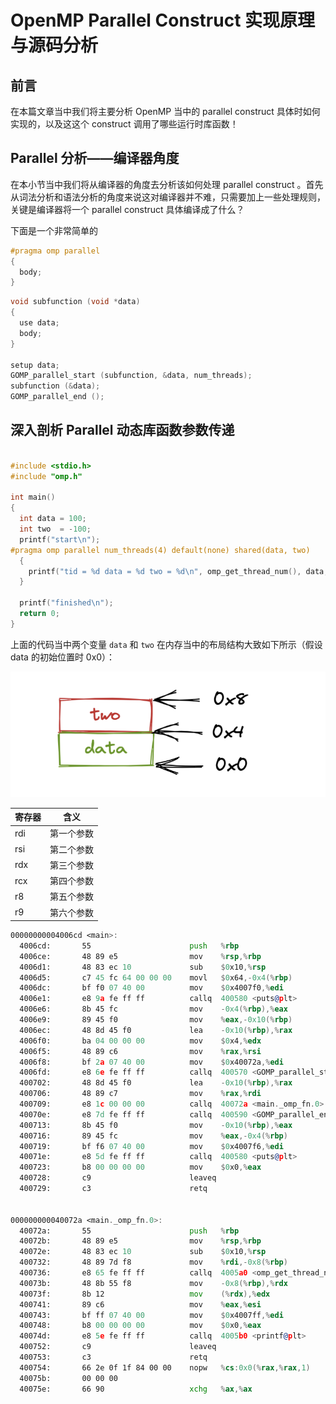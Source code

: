 # OpenMP Parallel Construct 实现原理与源码分析

## 前言

在本篇文章当中我们将主要分析 OpenMP 当中的 parallel construct 具体时如何实现的，以及这这个 construct 调用了哪些运行时库函数！

## Parallel 分析——编译器角度

在本小节当中我们将从编译器的角度去分析该如何处理 parallel construct 。首先从词法分析和语法分析的角度来说这对编译器并不难，只需要加上一些处理规则，关键是编译器将一个 parallel construct 具体编译成了什么？

下面是一个非常简单的

```c
#pragma omp parallel
{
  body;
}
```

```c
void subfunction (void *data)
{
  use data;
  body;
}

setup data;
GOMP_parallel_start (subfunction, &data, num_threads);
subfunction (&data);
GOMP_parallel_end ();
```

## 深入剖析 Parallel 动态库函数参数传递

```c

#include <stdio.h>
#include "omp.h"

int main()
{
  int data = 100;
  int two  = -100;
  printf("start\n");
#pragma omp parallel num_threads(4) default(none) shared(data, two)
  {
    printf("tid = %d data = %d two = %d\n", omp_get_thread_num(), data, two);
  }

  printf("finished\n");
  return 0;
}
```



上面的代码当中两个变量 `data` 和 `two` 在内存当中的布局结构大致如下所示（假设 data 的初始位置时 0x0）：

![](../images/12.png)

| 寄存器 | 含义       |
| ------ | ---------- |
| rdi    | 第一个参数 |
| rsi    | 第二个参数 |
| rdx    | 第三个参数 |
| rcx    | 第四个参数 |
| r8     | 第五个参数 |
| r9     | 第六个参数 |



```asm
00000000004006cd <main>:
  4006cd:       55                      push   %rbp
  4006ce:       48 89 e5                mov    %rsp,%rbp
  4006d1:       48 83 ec 10             sub    $0x10,%rsp
  4006d5:       c7 45 fc 64 00 00 00    movl   $0x64,-0x4(%rbp)
  4006dc:       bf f0 07 40 00          mov    $0x4007f0,%edi
  4006e1:       e8 9a fe ff ff          callq  400580 <puts@plt>
  4006e6:       8b 45 fc                mov    -0x4(%rbp),%eax
  4006e9:       89 45 f0                mov    %eax,-0x10(%rbp)
  4006ec:       48 8d 45 f0             lea    -0x10(%rbp),%rax
  4006f0:       ba 04 00 00 00          mov    $0x4,%edx
  4006f5:       48 89 c6                mov    %rax,%rsi
  4006f8:       bf 2a 07 40 00          mov    $0x40072a,%edi
  4006fd:       e8 6e fe ff ff          callq  400570 <GOMP_parallel_start@plt>
  400702:       48 8d 45 f0             lea    -0x10(%rbp),%rax
  400706:       48 89 c7                mov    %rax,%rdi
  400709:       e8 1c 00 00 00          callq  40072a <main._omp_fn.0>
  40070e:       e8 7d fe ff ff          callq  400590 <GOMP_parallel_end@plt>
  400713:       8b 45 f0                mov    -0x10(%rbp),%eax
  400716:       89 45 fc                mov    %eax,-0x4(%rbp)
  400719:       bf f6 07 40 00          mov    $0x4007f6,%edi
  40071e:       e8 5d fe ff ff          callq  400580 <puts@plt>
  400723:       b8 00 00 00 00          mov    $0x0,%eax
  400728:       c9                      leaveq 
  400729:       c3                      retq 
  
  
000000000040072a <main._omp_fn.0>:
  40072a:       55                      push   %rbp
  40072b:       48 89 e5                mov    %rsp,%rbp
  40072e:       48 83 ec 10             sub    $0x10,%rsp
  400732:       48 89 7d f8             mov    %rdi,-0x8(%rbp)
  400736:       e8 65 fe ff ff          callq  4005a0 <omp_get_thread_num@plt>
  40073b:       48 8b 55 f8             mov    -0x8(%rbp),%rdx
  40073f:       8b 12                   mov    (%rdx),%edx
  400741:       89 c6                   mov    %eax,%esi
  400743:       bf ff 07 40 00          mov    $0x4007ff,%edi
  400748:       b8 00 00 00 00          mov    $0x0,%eax
  40074d:       e8 5e fe ff ff          callq  4005b0 <printf@plt>
  400752:       c9                      leaveq 
  400753:       c3                      retq   
  400754:       66 2e 0f 1f 84 00 00    nopw   %cs:0x0(%rax,%rax,1)
  40075b:       00 00 00 
  40075e:       66 90                   xchg   %ax,%ax

```

